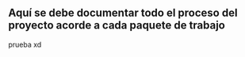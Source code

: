 ## Aquí se debe  documentar todo el proceso del proyecto acorde a cada paquete de trabajo 
prueba xd

